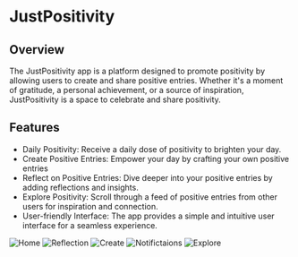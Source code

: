 # JustPositivity

## Overview

The JustPositivity app is a platform designed to promote positivity by allowing users to create and share positive entries. Whether it's a moment of gratitude, a personal achievement, or a source of inspiration, JustPositivity is a space to celebrate and share positivity.

## Features

- Daily Positivity: Receive a daily dose of positivity to brighten your day.
- Create Positive Entries: Empower your day by crafting your own positive entries
- Reflect on Positive Entries: Dive deeper into your positive entries by adding reflections and insights.
- Explore Positivity: Scroll through a feed of positive entries from other users for inspiration and connection.
- User-friendly Interface: The app provides a simple and intuitive user interface for a seamless experience.

![Home](./Images/Home_Screen.png)
![Reflection](./Images/Reflection_Screen.png)
![Create](./Images/Create_Reflection_Screen.png)
![Notifictaions](./Images/Notifications.png)
![Explore](./Images/Explore_Positivity_Screen.png)

